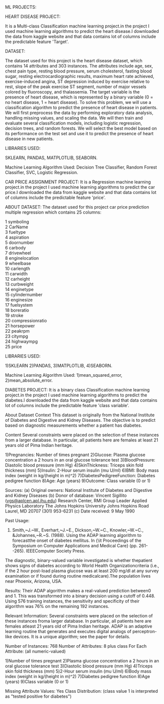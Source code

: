 ML PROJECTS:

HEART DISEASE PROJECT:

It is a Multi-class Classification machine learning project.in the project I used machine learning algorithms to predict the heart disease.I downloaded the data from kaggle website and that data contains lot of columns include the predictable feature 'Target'.

DATASET:

The dataset used for this project is the heart disease dataset, which contains 14 attributes and 303 instances. The attributes include age, sex, chest pain type, resting blood pressure, serum cholesterol, fasting blood sugar, resting electrocardiographic results, maximum heart rate achieved, exercise-induced angina, ST depression induced by exercise relative to rest, slope of the peak exercise ST segment, number of major vessels colored by fluoroscopy, and thalassemia. The target variable is the presence of heart disease, which is represented by a binary variable (0 = no heart disease, 1 = heart disease).  To solve this problem, we will use a classification algorithm to predict the presence of heart disease in patients. We will first preprocess the data by performing exploratory data analysis, handling missing values, and scaling the data. We will then train and evaluate several classification models, including logistic regression, decision trees, and random forests. We will select  the best model based on its performance on the test set and use it to predict the presence of heart disease in new 
patients.

LIBRARIES USED:

SKLEARN,
PANDAS,
MATPLOTLIB,
SEABORN.

Machine Learning Algorithm Used:
Decision Tree Classifier,
Random Forest Classifier,
SVC,
Logistic Regression.

CAR PRICE ASSIGNMENT PROJECT:
It is a Regression machine learning project.in the project I used machine learning algorithms to predict the car price.I downloaded the data from kaggle website and that data contains lot of columns include the predictable feature 'price'.

ABOUT DATASET:
The dataset used for this project car price prediction multiple regression which contains 25 columns:
           
 1   symboling         
 2   CarName           
 3   fueltype           
 4   aspiration         
 5   doornumber        
 6   carbody            
 7   drivewheel         
 8   enginelocation    
 9   wheelbase         
 10  carlength         
 11  carwidth         
 12  carheight         
 13  curbweight          
 14  enginetype         
 15  cylindernumber    
 16  enginesize          
 17  fuelsystem         
 18  boreratio         
 19  stroke            
 20  compressionratio  
 21  horsepower        
 22  peakrpm           
 23  citympg          
 24  highwaympg        
 25  price             

LIBRARIES USED:

1)SKLEARN
2)PANDAS,
3)MATPLOTLIB,
4)SEABORN.

Machine Learning Algorithm Used:
1)mean_squared_error,
2)mean_absolute_error.

DIABETES PROJECT:
It is a binary class Classification machine learning project.in the project I used machine learning algorithms to predict the diabetes.I downloaded the data from kaggle website and that data contains lot of columns include the predictable feature 'class variable'.

About Dataset
Context
This dataset is originally from the National Institute of Diabetes and Digestive and Kidney Diseases. The objective is to predict based on diagnostic measurements whether a patient has diabetes.

Content
Several constraints were placed on the selection of these instances from a larger database. In particular, all patients here are females at least 21 years old of Pima Indian heritage.

1)Pregnancies: Number of times pregnant
2)Glucose: Plasma glucose concentration a 2 hours in an oral glucose tolerance test
3)BloodPressure: Diastolic blood pressure (mm Hg)
4)SkinThickness: Triceps skin fold thickness (mm)
5)Insulin: 2-Hour serum insulin (mu U/ml)
6)BMI: Body mass index (weight in kg/(height in m)^2)
7)DiabetesPedigreeFunction: Diabetes pedigree function
8)Age: Age (years)
9)Outcome: Class variable (0 or 1)

Sources:
(a) Original owners: National Institute of Diabetes and Digestive and
Kidney Diseases
(b) Donor of database: Vincent Sigillito (vgs@aplcen.apl.jhu.edu)
Research Center, RMI Group Leader
Applied Physics Laboratory
The Johns Hopkins University
Johns Hopkins Road
Laurel, MD 20707
(301) 953-6231
(c) Date received: 9 May 1990

Past Usage:
 1. Smith,~J.~W., Everhart,~J.~E., Dickson,~W.~C., Knowler,~W.~C., \&Johannes,~R.~S. (1988). Using the ADAP learning algorithm to forecastthe onset of diabetes mellitus.  In {\it Proceedings of the Symposium
   on Computer Applications and Medical Care} (pp. 261--265).  IEEEComputer Society Press.

The diagnostic, binary-valued variable investigated is whether thepatient shows signs of diabetes according to World Health Organizationcriteria (i.e., if the 2 hour post-load plasma glucose was at least 
200 mg/dl at any survey  examination or if found during routine medicalcare).The population lives near Phoenix, Arizona, USA.

Results: Their ADAP algorithm makes a real-valued prediction between0 and 1.  This was transformed into a binary decision using a cutoff of 0.448.  Using 576 training instances, the sensitivity and specificity
of their algorithm was 76% on the remaining 192 instances.

Relevant Information:
  Several constraints were placed on the selection of these instances froma larger database.  In particular, all patients here are females atleast 21 years old of Pima Indian heritage.  ADAP is an adaptive learning routine that generates and executes digital analogs of perceptron-like devices.  It is a unique algorithm; see the paper for details.

Number of Instances: 768
Number of Attributes: 8 plus class
For Each Attribute: (all numeric-valued)

1)Number of times pregnant
2)Plasma glucose concentration a 2 hours in an oral glucose tolerance test
3)Diastolic blood pressure (mm Hg)
4)Triceps skin fold thickness (mm)
5)2-Hour serum insulin (mu U/ml)
6)Body mass index (weight in kg/(height in m)^2)
7)Diabetes pedigree function
8)Age (years)
9)Class variable (0 or 1)

Missing Attribute Values: Yes
Class Distribution: (class value 1 is interpreted as "tested positive for
diabetes")


































































































































































































